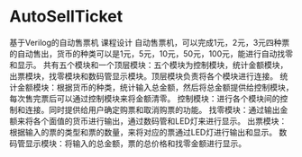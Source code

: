 # AutoSellTicket
基于Verilog的自动售票机 课程设计
  自动售票机，可以完成1元，2元，3元四种票的自动售出，货币的种类可以是1元，5元，10元，50元，100元，能进行自动找零和显示。
	共有五个模块和一个顶层模块：五个模块为控制模块，统计金额模块，出票模块，找零模块和数码管显示模块。顶层模块负责将各个模块进行连接。
	统计金额模块：根据货币的种类，统计输入总金额，然后将总金额提供给控制模块，每次售完票后可以通过控制模块来将金额清零。
	控制模块：进行各个模块间的控制和连接。同时提供给用户确定购票和取消购票的功能。
	找零模块：通过输出金额来将各个面值的货币进行输出，通过数码管和LED灯来进行显示。
	出票模块：根据输入的票的类型和票的数量，来将对应的票通过LED灯进行输出和显示。
	数码管显示模块：将输入的总金额，票的总价格和找零金额进行显示。
